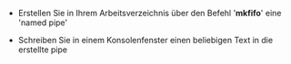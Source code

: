 
* Erstellen Sie in Ihrem Arbeitsverzeichnis über den Befehl '**mkfifo**' eine 'named pipe'

* Schreiben Sie in einem Konsolenfenster einen beliebigen Text in die erstellte pipe
